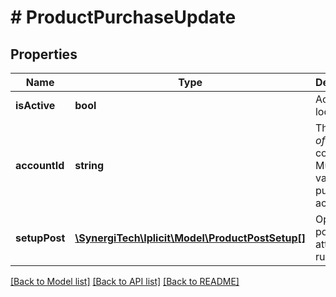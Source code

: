 # # ProductPurchaseUpdate

## Properties

Name | Type | Description | Notes
------------ | ------------- | ------------- | -------------
**isActive** | **bool** | Active / locked. | [optional]
**accountId** | **string** | The *Chart of Account* code or id. Must be a valid purchase account. | [optional]
**setupPost** | [**\SynergiTech\Iplicit\Model\ProductPostSetup[]**](ProductPostSetup.md) | Optional posting attribute rules | [optional]

[[Back to Model list]](../../README.md#models) [[Back to API list]](../../README.md#endpoints) [[Back to README]](../../README.md)
